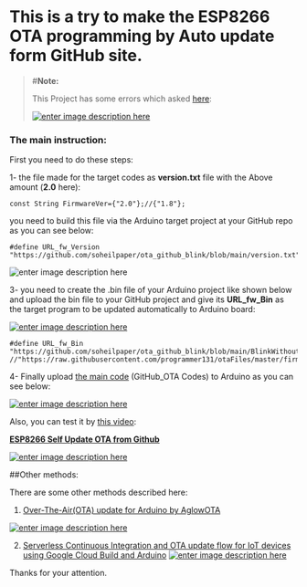 # This is a try to make the ESP8266 OTA programming by Auto update form GitHub site.

> #**Note:**
> 
> This Project has some errors which asked [here][1]:
> 
> [![enter image description here][2]][2]

### The main instruction:

First you need to do these steps:

1- the file made for the target codes as **version.txt** file with the Above amount (**2.0** here):

```
const String FirmwareVer={"2.0"};//{"1.8"};

```
you need to build this file via the Arduino target project at your GitHub repo as you can see below:
```
#define URL_fw_Version "https://github.com/soheilpaper/ota_github_blink/blob/main/version.txt"

```

![enter image description here](https://i.stack.imgur.com/lqGKs.png)


3- you need to create the .bin file of your Arduino project like shown below and upload the bin file to your GitHub project and give its  **URL_fw_Bin** as the target program to be updated automatically to Arduino board:

[![enter image description here][3]][3]


    #define URL_fw_Bin "https://github.com/soheilpaper/ota_github_blink/blob/main/BlinkWithoutDelay.ino.esp8285.bin" //"https://raw.githubusercontent.com/programmer131/otaFiles/master/firmware.bin"

4- Finally upload [the main code][4] (GitHub_OTA Codes) to Arduino as you can see below:

[![enter image description here][5]][5]

Also, you can test it by [this video][6]:

[**ESP8266 Self Update OTA from Github**][6]


[![enter image description here][7]][7]


##Other methods:

There are some other methods described here:

 1. [Over-The-Air(OTA) update for Arduino by AglowOTA][8]

[![enter image description here][9]][9]

 2. [Serverless Continuous Integration and OTA update flow for IoT
    devices using Google Cloud Build and Arduino][10]
[![enter image description here][11]][11]

Thanks for your attention.


  [1]: https://arduino.stackexchange.com/questions/80890/error-101-server-did-not-report-size-from-ota-upgrade-framework-via-git-hub
  [2]: https://i.stack.imgur.com/8r8sI.png
  [3]: https://i.stack.imgur.com/LwYE9.png
  [4]: https://github.com/soheilpaper/ota_github_blink/blob/main/ESP_OTA_Github.ino
  [5]: https://i.stack.imgur.com/z72Rc.png
  [6]: https://www.youtube.com/watch?v=FuY6BobS-1k&feature=youtu.be
  [7]: https://i.stack.imgur.com/rUttb.png
  [8]: https://medium.com/@aglowbytickle/over-the-air-ota-for-arduino-by-aglowota-205eac78e664
  [9]: https://i.stack.imgur.com/pROfj.png
  [10]: https://medium.com/google-cloud/serverless-continuous-integration-and-ota-update-flow-using-google-cloud-build-and-arduino-d5e1cda504bf
  [11]: https://i.stack.imgur.com/9uXUO.png


